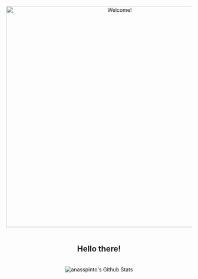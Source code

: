 <div align="center" width="600">

<img src="https://i.imgur.com/Pg7x6F2.gif" alt="Welcome!" width="600"/>

</div>

<div align="center">
  
<br>

<div align="center" width="300">
  
## Hello there! 
  
<br>

</div>

<div align="center">

<img align="center" src="https://github-readme-stats.vercel.app/api?username=anasspinto&theme=github_dark&show_icons=true" alt="anasspinto's Github Stats">
</br>
